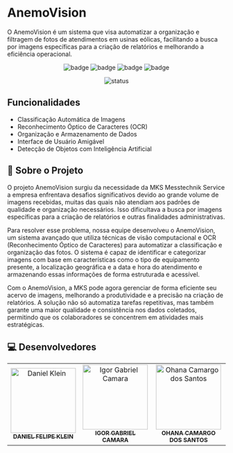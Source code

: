 # AnemoVision
O AnemoVision é um sistema que visa automatizar a organização e filtragem de fotos de atendimentos em usinas eólicas, facilitando a busca por imagens específicas para a criação de relatórios e melhorando a eficiência operacional.


<div align="center">

![badge](https://img.shields.io/badge/-python-88CE02?logo=python&logoColor=white&style=for-the-badge)
![badge](https://img.shields.io/badge/-javascript-88CE02?logo=javascript&logoColor=white&style=for-the-badge)
![badge](https://img.shields.io/badge/-keras-88CE02?logo=keras&logoColor=white&style=for-the-badge)
![badge](https://img.shields.io/badge/-tensorflow-88CE02?logo=tensorflow&logoColor=white&style=for-the-badge)

![status](https://img.shields.io/badge/status-em_desenvolvimento-88CE02?style=for-the-badge)

</div>

## Funcionalidades

- Classificação Automática de Imagens
- Reconhecimento Óptico de Caracteres (OCR)
- Organização e Armazenamento de Dados
- Interface de Usuário Amigável
- Detecção de Objetos com Inteligência Artificial


## 📗 Sobre o Projeto
O projeto AnemoVision surgiu da necessidade da MKS Messtechnik Service a empresa enfrentava desafios significativos devido ao grande volume de imagens recebidas, muitas das quais não atendiam aos padrões de qualidade e organização necessários. Isso dificultava a busca por imagens específicas para a criação de relatórios e outras finalidades administrativas.

Para resolver esse problema, nossa equipe desenvolveu o AnemoVision, um sistema avançado que utiliza técnicas de visão computacional e OCR (Reconhecimento Óptico de Caracteres) para automatizar a classificação e organização das fotos. O sistema é capaz de identificar e categorizar imagens com base em características como o tipo de equipamento presente, a localização geográfica e a data e hora do atendimento e armazenando essas informações de forma estruturada e acessível.

Com o AnemoVision, a MKS pode agora gerenciar de forma eficiente seu acervo de imagens, melhorando a produtividade e a precisão na criação de relatórios. A solução não só automatiza tarefas repetitivas, mas também garante uma maior qualidade e consistência nos dados coletados, permitindo que os colaboradores se concentrem em atividades mais estratégicas.

## 💻 Desenvolvedores

<table>
    <tr>
        <td align="center">
            <a href="https://github.com/danielfklein">
                <img src="" width="150px;" alt="Daniel Klein"/>
                <br />
                <sub><b>DANIEL FELIPE KLEIN</b></sub>
            </a>
        </td>
        <td align="center">
            <a href="https://github.com/iggr1">
                <img src="" width="150px;" alt="Igor Gabriel Camara"/>
                <br />
                <sub><b>IGOR GABRIEL CAMARA</b></sub>
            </a>
        </td>
        <td align="center">
            <a href="https://github.com/Ohanacam">
                <img src="https://avatars.githubusercontent.com/u/116524492?v=4" width="150px;" alt="Ohana Camargo dos Santos"/>
                <br />
                <sub><b>OHANA CAMARGO DOS SANTOS</b></sub>
            </a>
        </td>
    </tr>
</table>
